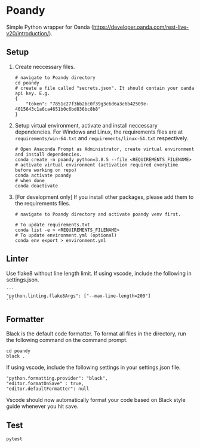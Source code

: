 # Poandy

Simple Python wrapper for Oanda (https://developer.oanda.com/rest-live-v20/introduction/).

## Setup

1. Create neccessary files.

    ```
    # navigate to Poandy directory
    cd poandy
    # create a file called "secrets.json". It should contain your oanda api key. E.g.
    {
        "token": "7851c27f3bb2bc0f39g3c6d6a3c6b42509e-4015643c1a6ca4651b0c6bd836bc8b8"
    }
    ```

2. Setup virtual environment, activate and install neccessary dependencies. For Windows and Linux, the requirements files are at `requirements/win-64.txt` and `requirements/linux-64.txt` respectively.

    ```
    # Open Anaconda Prompt as Administrator, create virtual environment and install dependencies.
    conda create -n poandy python=3.8.5 --file <REQUIREMENTS_FILENAME>
    # activate virtual environment (activation required everytime before working on repo)
    conda activate poandy
    # when done
    conda deactivate
    ```

3. [For development only] If you install other packages, please add them to the requirements files.

    ```
    # navigate to Poandy directory and activate poandy venv first.

    # To update requirements.txt
    conda list -e > <REQUIREMENTS_FILENAME>
    # To update environment.yml (optional)
    conda env export > environment.yml
    ```

## Linter
    
Use flake8 without line length limit. If using vscode, include the following in settings.json.

    ```
    "python.linting.flake8Args": ["--max-line-length=200"]
    ```

## Formatter 
Black is the default code formatter. To format all files in the directory, run the following command on the command prompt.
```
cd poandy
black .
```

If using vscode, include the following settings in your settings.json file.
 
 ```
 "python.formatting.provider": "black",
 "editor.formatOnSave" : true,
 "editor.defaultFormatter": null
 ```

Vscode should now automatically format your code based on Black style guide whenever you hit save.

## Test

    pytest
